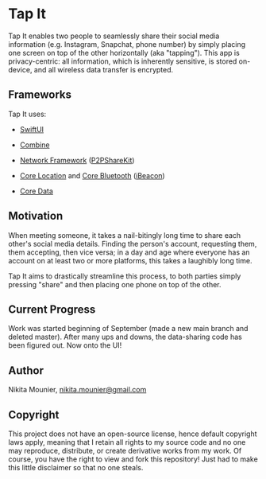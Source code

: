 # Tap It

Tap It enables two people to seamlessly share their social media information (e.g. Instagram, Snapchat, phone number) by simply placing one screen on top of the other horizontally (aka "tapping"). This app is privacy-centric: all information, which is inherently sensitive, is stored on-device, and all wireless data transfer is encrypted.

## Frameworks

Tap It uses:

  * [SwiftUI](https://developer.apple.com/documentation/swiftui)
  
  * [Combine](https://developer.apple.com/documentation/combine)
  
  * [Network Framework](https://developer.apple.com/documentation/network) ([P2PShareKit](https://github.com/dobster/P2PShareKit))
  
  * [Core Location](https://developer.apple.com/documentation/corelocation) and [Core Bluetooth](https://developer.apple.com/documentation/corebluetooth) ([iBeacon](https://developer.apple.com/documentation/corelocation/clbeacon))
  
  * [Core Data](https://developer.apple.com/documentation/coredata)
  

## Motivation

When meeting someone, it takes a nail-bitingly long time to share each other's social media details. Finding the person's account, requesting them, them accepting, then vice versa; in a day and age where everyone has an account on at least two or more platforms, this takes a laughibly long time.

Tap It aims to drastically streamline this process, to both parties simply pressing "share" and then placing one phone on top of the other.

## Current Progress

Work was started beginning of September (made a new main branch and deleted master). After many ups and downs, the data-sharing code has been figured out. Now onto the UI!

## Author

Nikita Mounier, nikita.mounier@gmail.com

## Copyright

This project does not have an open-source license, hence default copyright laws apply, meaning that I retain all rights to my source code and no one may reproduce, distribute, or create derivative works from my work. Of course, you have the right to view and fork this repository! Just had to make this little disclaimer so that no one steals.



